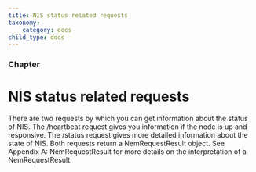 ```yaml
---
title: NIS status related requests
taxonomy:
    category: docs
child_type: docs
---
```


 
### Chapter

# NIS status related requests 
There are two requests by which you can get information about the status of NIS. The /heartbeat request gives you information if the node is up and responsive. The /status request gives more detailed information about the state of NIS. Both requests return a NemRequestResult object. See Appendix A: NemRequestResult for more details on the interpretation of a NemRequestResult. 

 
